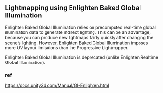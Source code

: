 ## Lightmapping using Enlighten Baked Global Illumination
Enlighten Baked Global Illumination relies on precomputed real-time global illumination data to generate indirect lighting. This can be an advantage, because you can produce new lightmaps fairly quickly after changing the scene’s lighting. However, Enlighten Baked Global Illumination imposes more UV layout limitations than the Progressive Lightmapper.

Enlighten Baked Global Illumination is deprecated (unlike Enlighten Realtime Global Illumination).






### ref

https://docs.unity3d.com/Manual/GI-Enlighten.html

